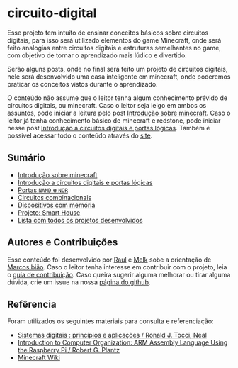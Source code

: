 # circuito-digital

Esse projeto tem intuíto de ensinar conceitos básicos sobre circuitos digitais, para isso será utilizado elementos do game Minecraft, onde será feito analogias entre circuitos digitais e estruturas semelhantes no game, com objetivo de tornar o aprendizado mais lúdico e divertido. 

Serão alguns posts, onde no final será feito um projeto de circuitos digitais, nele será desenvolvido uma casa inteligente em minecraft, onde poderemos praticar os conceitos vistos durante o aprendizado.

O conteúdo não assume que o leitor tenha algum conhecimento prévido de circuitos digitais, ou minecraft. Caso o leitor seja leigo em ambos os assuntos, pode iniciar a leitura pelo post [Introdução sobre minecraft](/posts/Minecraft_e_Circuitos_de_Redstone.md). Caso o leitor já tenha conhecimento básico de minecraft e redstone, pode iniciar nesse post [Introdução a circuitos digitais e portas lógicas](/posts/Introducao-Portas_Logicas.md). Também é possivel acessar todo o conteúdo através do [site](https://marcosbiao.github.io/circuito-digital/).

## Sumário

- [Introdução sobre minecraft](/posts/Minecraft_e_Circuitos_de_Redstone.md)
- [Introdução a circuitos digitais e portas lógicas](/posts/Introducao-Portas_Logicas.md)
- [Portas `NAND` e `NOR`](/posts/Portas_Logicas-Nand-Nor.md)
- [Circuitos combinacionais](/posts/Circuitos_Combinacionais.md)
- [Dispositivos com memória](/posts/Flip-Flops.md)
- [Projeto: Smart House](/posts/Projeto_em_Minecraft.md)
- [Lista com todos os projetos desenvolvidos](/projetos/README.md)

## Autores e Contribuições

Esse conteúdo foi desenvolvido por [Raul](https://github.com/raulpy271) e [Melk](https://github.com/melkml) sobe a orientação de [Marcos bião](https://github.com/marcosbiao). Caso o leitor tenha interesse em contribuir com o projeto, leia o [guia de contribuição](https://github.com/marcosbiao/circuito-digital/blob/main/CONTRIBUTING.md). Caso queira sugerir alguma melhorar ou tirar alguma dúvida, crie um issue na nossa [página do github](https://github.com/marcosbiao/circuito-digital/issues).

## Refêrencia

Foram utilizados os seguintes materiais para consulta e referenciação:

- [Sistemas digitais : princípios e aplicações / Ronald J. Tocci, Neal](https://www.amazon.com.br/Sistemas-Digitais-Princ%C3%ADpios-Ronald-Tocci/dp/854302501X)
- [Introduction to Computer Organization: ARM Assembly Language Using the Raspberry Pi / Robert G. Plantz](https://bob.cs.sonoma.edu/IntroCompOrg-RPi/frontmatter-1.html)
- [Minecraft Wiki](https://minecraft.fandom.com/wiki/Minecraft_Wiki)

